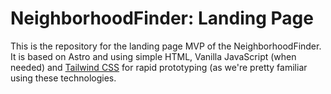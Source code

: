 # NeighborhoodFinder: Landing Page
This is the repository for the landing page MVP of the NeighborhoodFinder. It is based on Astro and using simple HTML, Vanilla JavaScript (when needed) and [Tailwind CSS](https://tailwindcss.com/) for rapid prototyping (as we're pretty familiar using these technologies.

